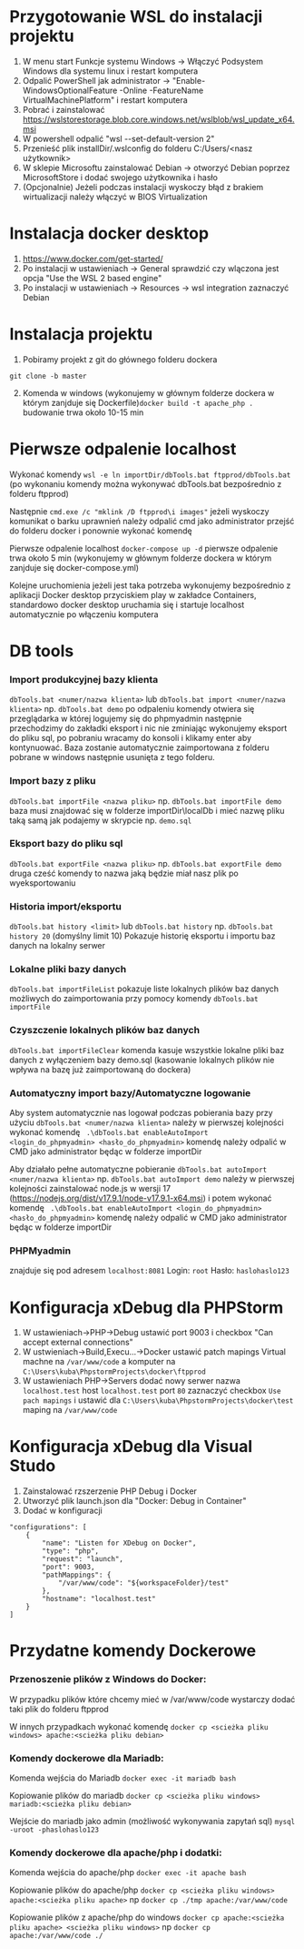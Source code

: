 # Przygotowanie WSL do instalacji projektu

1. W menu start Funkcje systemu Windows -> Włączyć Podsystem Windows dla systemu linux i restart komputera
2. Odpalić PowerShell jak administrator -> "Enable-WindowsOptionalFeature -Online -FeatureName VirtualMachinePlatform" i restart komputera
3. Pobrać i zainstalować https://wslstorestorage.blob.core.windows.net/wslblob/wsl_update_x64.msi
4. W powershell odpalić "wsl --set-default-version 2"
5. Przenieść plik installDir/.wslconfig do folderu C:/Users/<nasz użytkownik>
6. W sklepie Microsoftu zainstalować Debian -> otworzyć Debian poprzez MicrosoftStore i dodać swojego użytkownika i hasło
7. (Opcjonalnie) Jeżeli podczas instalacji wyskoczy błąd z brakiem wirtualizacji należy włączyć w BIOS Virtualization

# Instalacja docker desktop

1. https://www.docker.com/get-started/
2. Po instalacji w ustawieniach -> General sprawdzić czy wlączona jest opcja "Use the WSL 2 based engine"
3. Po instalacji w ustawieniach -> Resources -> wsl integration zaznaczyć Debian

# Instalacja projektu

1. Pobiramy projekt z git do głównego folderu dockera
```
git clone -b master

```
2. Komenda w windows (wykonujemy w głównym folderze dockera w którym zanjduje się Dockerfile)``docker build -t apache_php .`` budowanie trwa około 10-15 min

# Pierwsze odpalenie localhost

Wykonać komendy ``wsl -e ln importDir/dbTools.bat ftpprod/dbTools.bat`` (po wykonaniu komendy można wykonywać dbTools.bat bezpośrednio z folderu ftpprod)

Następnie ``cmd.exe /c "mklink /D ftpprod\i images"`` jeżeli wyskoczy komunikat o barku uprawnień należy odpalić cmd jako administrator przejść do folderu docker i ponownie wykonać komendę

Pierwsze odpalenie localhost ``docker-compose up -d`` pierwsze odpalenie trwa około 5 min (wykonujemy w głównym folderze dockera w którym zanjduje się docker-compose.yml)

Kolejne uruchomienia jeżeli jest taka potrzeba wykonujemy bezpośrednio z aplikacji Docker desktop przyciskiem play w zakładce Containers, standardowo docker desktop uruchamia się i startuje localhost automatycznie po włączeniu komputera

# DB tools

### Import produkcyjnej bazy klienta

``dbTools.bat <numer/nazwa klienta>`` lub ``dbTools.bat import <numer/nazwa klienta>`` np. ``dbTools.bat demo`` po odpaleniu komendy otwiera się przeglądarka w której logujemy się do phpmyadmin następnie przechodzimy do zakładki eksport i nic nie zminiając wykonujemy eksport do pliku sql, po pobraniu wracamy do konsoli i klikamy enter aby kontynuować. Baza zostanie automatycznie zaimportowana z folderu pobrane w windows następnie usunięta z tego folderu.

### Import bazy z pliku

``dbTools.bat importFile <nazwa pliku>`` np. ``dbTools.bat importFile demo`` baza musi znajdować się w folderze importDir\localDb i mieć nazwę pliku taką samą jak podajemy w skrypcie np. ``demo.sql``

### Eksport bazy do pliku sql

``dbTools.bat exportFile <nazwa pliku>`` np. ``dbTools.bat exportFile demo`` druga cześć komendy to nazwa jaką będzie miał nasz plik po wyeksportowaniu

### Historia import/eksportu
``dbTools.bat history <limit>`` lub ``dbTools.bat history`` np. ``dbTools.bat history 20`` (domyślny limit 10) Pokazuje historię eksportu i importu baz danych na lokalny serwer

### Lokalne pliki bazy danych

``dbTools.bat importFileList`` pokazuje liste lokalnych plików baz danych możliwych do zaimportowania przy pomocy komendy ``dbTools.bat importFile``

### Czyszczenie lokalnych plików baz danych

``dbTools.bat importFileClear`` komenda kasuje wszystkie lokalne pliki baz danych z wyłączeniem bazy demo.sql (kasowanie lokalnych plików nie wpływa na bazę już zaimportowaną do dockera)

### Automatyczny import bazy/Automatyczne logowanie

Aby system automatycznie nas logował podczas pobierania bazy przy użyciu ``dbTools.bat <numer/nazwa klienta>`` należy w pierwszej kolejności wykonać komendę `` .\dbTools.bat enableAutoImport <login_do_phpmyadmin> <hasło_do_phpmyadmin>`` komendę należy odpalić w CMD jako administrator będąc w folderze importDir

Aby działało pełne automatyczne pobieranie ``dbTools.bat autoImport <numer/nazwa klienta>`` np. ``dbTools.bat autoImport demo`` należy w pierwszej kolejności zainstalować node.js w wersji 17 (https://nodejs.org/dist/v17.9.1/node-v17.9.1-x64.msi) i potem wykonać komendę `` .\dbTools.bat enableAutoImport <login_do_phpmyadmin> <hasło_do_phpmyadmin>`` komendę należy odpalić w CMD jako administrator będąc w folderze importDir

### PHPMyadmin

znajduje się pod adresem ``localhost:8081`` Login: ``root`` Hasło: ``haslohaslo123 ``

# Konfiguracja xDebug dla PHPStorm

1. W ustawieniach->PHP->Debug ustawić port 9003 i checkbox "Can accept external connections"
2. W ustwieniach->Build,Execu...->Docker ustawić patch mapings Virtual machne na ``/var/www/code`` a komputer na ``C:\Users\kuba\PhpstormProjects\docker\ftpprod``
3. W ustawieniach PHP->Servers dodać nowy serwer nazwa ``localhost.test`` host ``localhost.test`` port ``80`` zaznaczyć checkbox ``Use pach mapings`` i ustawić dla ``C:\Users\kuba\PhpstormProjects\docker\test`` maping na ``/var/www/code``

# Konfiguracja xDebug dla Visual Studo

1. Zainstalować rzszerzenie PHP Debug i Docker
2. Utworzyć plik launch.json dla "Docker: Debug in Container"
3. Dodać w konfiguracji
```
"configurations": [
    {
        "name": "Listen for XDebug on Docker",
        "type": "php",
        "request": "launch",
        "port": 9003,
        "pathMappings": {
            "/var/www/code": "${workspaceFolder}/test"
        },
        "hostname": "localhost.test"
    }
]
```
# Przydatne komendy Dockerowe

### Przenoszenie plików z Windows do Docker:

W przypadku plików które chcemy mieć w /var/www/code wystarczy dodać taki plik do folderu ftpprod

W innych przypadkach wykonać komendę ``docker cp <scieżka pliku windows> apache:<scieżka pliku debian>``

### Komendy dockerowe dla Mariadb:

Komenda wejścia do Mariadb ``docker exec -it mariadb bash``

Kopiowanie plików do mariadb ``docker cp <scieżka pliku windows> mariadb:<scieżka pliku debian>``

Wejście do mariadb jako admin (możliwość wykonywania zapytań sql) ``mysql -uroot -phaslohaslo123``

### Komendy dockerowe dla apache/php i dodatki:

Komenda wejścia do apache/php ``docker exec -it apache bash``

Kopiowanie plików do apache/php ``docker cp <scieżka pliku windows> apache:<scieżka pliku apache>`` np ``docker cp ./tmp apache:/var/www/code``

Kopiowanie plików z apache/php do windows ``docker cp apache:<scieżka pliku apache> <scieżka pliku windows>`` np ``docker cp apache:/var/www/code ./``